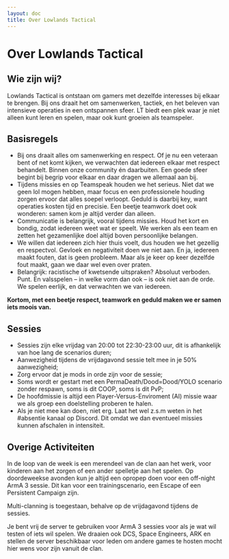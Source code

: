 ```yaml
---
layout: doc
title: Over Lowlands Tactical
---
```


# Over Lowlands Tactical
## Wie zijn wij?

Lowlands Tactical is ontstaan om gamers met dezelfde interesses bij elkaar te brengen. Bij ons draait het om samenwerken, tactiek, en het beleven van intensieve operaties in een ontspannen sfeer. LT biedt een plek waar je niet alleen kunt leren en spelen, maar ook kunt groeien als teamspeler.

## Basisregels

- Bij ons draait alles om samenwerking en respect. Of je nu een veteraan bent of net komt kijken, we verwachten dat iedereen elkaar met respect behandelt. Binnen onze community én daarbuiten. Een goede sfeer begint bij begrip voor elkaar en daar dragen we allemaal aan bij.
- Tijdens missies en op Teamspeak houden we het serieus. Niet dat we geen lol mogen hebben, maar focus en een professionele houding zorgen ervoor dat alles soepel verloopt. Geduld is daarbij key, want operaties kosten tijd en precisie. Een beetje teamwork doet ook wonderen: samen kom je altijd verder dan alleen.
- Communicatie is belangrijk, vooral tijdens missies. Houd het kort en bondig, zodat iedereen weet wat er speelt. We werken als een team en zetten het gezamenlijke doel altijd boven persoonlijke belangen.
- We willen dat iedereen zich hier thuis voelt, dus houden we het gezellig en respectvol. Gevloek en negativiteit doen we niet aan. En ja, iedereen maakt fouten, dat is geen probleem. Maar als je keer op keer dezelfde fout maakt, gaan we daar wel even over praten.
- Belangrijk: racistische of kwetsende uitspraken? Absoluut verboden. Punt. En valsspelen – in welke vorm dan ook – is ook niet aan de orde. We spelen eerlijk, en dat verwachten we van iedereen.

**Kortom, met een beetje respect, teamwork en geduld maken we er samen iets moois van.**

## Sessies

* Sessies zijn elke vrijdag van 20:00 tot 22:30-23:00 uur, dit is afhankelijk van hoe lang de scenarios duren;
* Aanwezigheid tijdens de vrijdagavond sessie telt mee in je 50% aanwezigheid;
* Zorg ervoor dat je mods in orde zijn voor de sessie;
* Soms wordt er gestart met een PermaDeath/Dood=Dood/YOLO scenario zonder respawn, soms is dit COOP, soms is dit PvP;
* De hoofdmissie is altijd een Player-Versus-Enviroment (AI) missie waar we als groep een doelstelling proberen te halen.
* Als je niet mee kan doen, niet erg. Laat het wel z.s.m weten in het #absentie kanaal op Discord. Dit omdat we dan eventueel missies kunnen afschalen in intensiteit.

## Overige Activiteiten
In de loop van de week is een merendeel van de clan aan het werk, voor kinderen aan het zorgen  of een ander spelletje aan het spelen. Op doordeweekse avonden kun je altijd een opropep doen voor een off-night ArmA 3 sessie. Dit kan voor een trainingscenario, een Escape of een Persistent Campaign zijn.

Multi-clanning is toegestaan, behalve op de vrijdagavond tijdens de sessies.

Je bent vrij de server te gebruiken voor ArmA 3 sessies voor als je wat wil testen of iets wil spelen. We draaien ook DCS, Space Engineers, ARK en stellen de server beschikbaar voor leden om andere games te hosten mocht hier wens voor zijn vanuit de clan.

